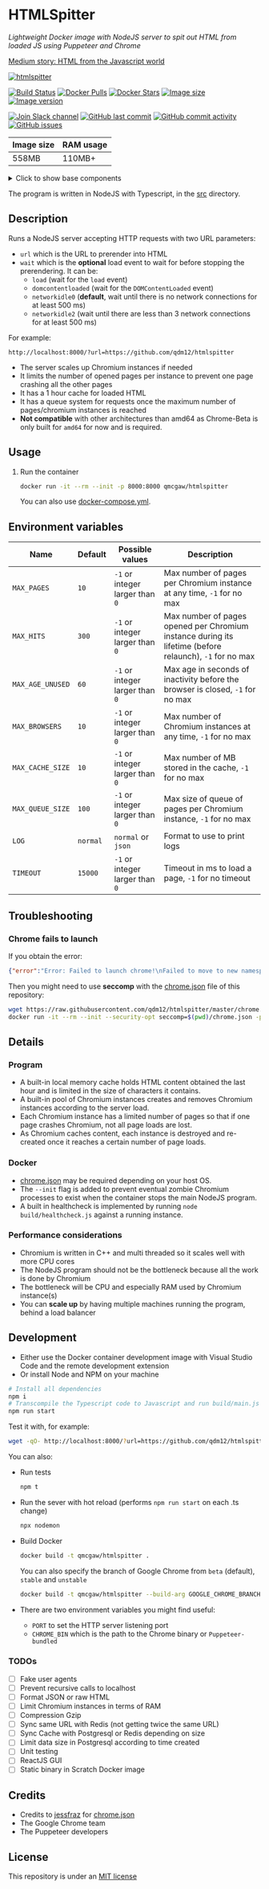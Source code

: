# HTMLSpitter

*Lightweight Docker image with NodeJS server to spit out HTML from loaded JS using Puppeteer and Chrome*

[Medium story: HTML from the Javascript world](https://medium.com/@quentin.mcgaw/html-from-the-javascript-world-c536f88d51df)

[![htmlspitter](https://github.com/qdm12/htmlspitter/raw/master/title.png)](https://hub.docker.com/r/qmcgaw/htmlspitter)

[![Build Status](https://travis-ci.org/qdm12/htmlspitter.svg?branch=master)](https://travis-ci.org/qdm12/htmlspitter)
[![Docker Pulls](https://img.shields.io/docker/pulls/qmcgaw/htmlspitter.svg)](https://hub.docker.com/r/qmcgaw/htmlspitter)
[![Docker Stars](https://img.shields.io/docker/stars/qmcgaw/htmlspitter.svg)](https://hub.docker.com/r/qmcgaw/htmlspitter)
[![Image size](https://images.microbadger.com/badges/image/qmcgaw/htmlspitter.svg)](https://microbadger.com/images/qmcgaw/htmlspitter)
[![Image version](https://images.microbadger.com/badges/version/qmcgaw/htmlspitter.svg)](https://microbadger.com/images/qmcgaw/htmlspitter)

[![Join Slack channel](https://img.shields.io/badge/slack-@qdm12-yellow.svg?logo=slack)](https://join.slack.com/t/qdm12/shared_invite/enQtODMwMDQyMTAxMjY1LTU1YjE1MTVhNTBmNTViNzJiZmQwZWRmMDhhZjEyNjVhZGM4YmIxOTMxOTYzN2U0N2U2YjQ2MDk3YmYxN2NiNTc)
[![GitHub last commit](https://img.shields.io/github/last-commit/qdm12/htmlspitter.svg)](https://github.com/qdm12/htmlspitter/issues)
[![GitHub commit activity](https://img.shields.io/github/commit-activity/y/qdm12/htmlspitter.svg)](https://github.com/qdm12/htmlspitter/issues)
[![GitHub issues](https://img.shields.io/github/issues/qdm12/htmlspitter.svg)](https://github.com/qdm12/htmlspitter/issues)

| Image size | RAM usage |
| --- | --- |
| 558MB | 110MB+ |

<details><summary>Click to show base components</summary><p>

- [node:13.2-buster-slim](https://hub.docker.com/_/node/)
- [Google Chrome 79 Beta](https://www.ubuntuupdates.org/package/google_chrome/stable/main/base/google-chrome-beta)
- [Puppeteer v2.00](https://github.com/GoogleChrome/puppeteer/releases/tag/v2.0.0)

</p></details>

The program is written in NodeJS with Typescript, in the [src](src) directory.

## Description

Runs a NodeJS server accepting HTTP requests with two URL parameters:

- `url` which is the URL to prerender into HTML
- `wait` which is the **optional** load event to wait for before stopping the prerendering. It can be:
    - `load` (wait for the `load` event)
    - `domcontentloaded` (wait for the `DOMContentLoaded` event)
    - `networkidle0` (**default**, wait until there is no network connections for at least 500 ms)
    - `networkidle2` (wait until there are less than 3 network connections for at least 500 ms)

For example:

```
http://localhost:8000/?url=https://github.com/qdm12/htmlspitter
```

- The server scales up Chromium instances if needed
- It limits the number of opened pages per instance to prevent one page crashing all the other pages
- It has a 1 hour cache for loaded HTML
- It has a queue system for requests once the maximum number of pages/chromium instances is reached
- **Not compatible** with other architectures than amd64 as Chrome-Beta is only built for `amd64` for now and is required.

## Usage

1. Run the container

    ```sh
    docker run -it --rm --init -p 8000:8000 qmcgaw/htmlspitter
    ```

    You can also use [docker-compose.yml](https://github.com/qdm12/htmlspitter/blob/master/docker-compose.yml).

## Environment variables

| Name | Default | Possible values | Description |
| --- | --- | --- | --- |
| `MAX_PAGES` | `10` | `-1` or integer larger than `0` | Max number of pages per Chromium instance at any time, `-1` for no max |
| `MAX_HITS` | `300` | `-1` or  integer larger than `0` | Max number of pages opened per Chromium instance during its lifetime (before relaunch), `-1` for no max |
| `MAX_AGE_UNUSED` | `60` | `-1` or integer larger than `0` | Max age in seconds of inactivity before the browser is closed, `-1` for no max |
| `MAX_BROWSERS` | `10` | `-1` or integer larger than `0` | Max number of Chromium instances at any time, `-1` for no max |
| `MAX_CACHE_SIZE` | `10` | `-1` or integer larger than `0` | Max number of MB stored in the cache, `-1` for no max |
| `MAX_QUEUE_SIZE` | `100` | `-1` or integer larger than `0` | Max size of queue of pages per Chromium instance, `-1` for no max |
| `LOG` | `normal` | `normal` or `json` | Format to use to print logs |
| `TIMEOUT` | `15000`  | `-1` or integer larger than `0` | Timeout in ms to load a page, `-1` for no timeout |

## Troubleshooting

### Chrome fails to launch

If you obtain the error:

```json
{"error":"Error: Failed to launch chrome!\nFailed to move to new namespace: PID namespaces supported, Network namespace supported, but failed: errno = Operation not permitted\n\n\nTROUBLESHOOTING: https://github.com/GoogleChrome/puppeteer/blob/master/docs/troubleshooting.md\n"}
```

Then you might need to use **seccomp** with the [chrome.json](https://github.com/qdm12/htmlspitter/blob/master/chrome.json) file of this repository:

```sh
wget https://raw.githubusercontent.com/qdm12/htmlspitter/master/chrome.json
docker run -it --rm --init --security-opt seccomp=$(pwd)/chrome.json -p 8000:8000 qmcgaw/htmlspitter
```

## Details

### Program

- A built-in local memory cache holds HTML content obtained the last hour and is limited in the size of characters it contains.
- A built-in pool of Chromium instances creates and removes Chromium instances according to the server load.
- Each Chromium instance has a limited number of pages so that if one page crashes Chromium, not all page loads are lost.
- As Chromium caches content, each instance is destroyed and re-created once it reaches a certain number of page loads.

### Docker

- [chrome.json](https://github.com/qdm12/htmlspitter/blob/master/chrome.json) may be required depending on your host OS.
- The `--init` flag is added to prevent eventual zombie Chromium processes to exist when the container stops the main NodeJS program.
- A built in healthcheck is implemented by running `node build/healthcheck.js` against a running instance.

### Performance considerations

- Chromium is written in C++ and multi threaded so it scales well with more CPU cores
- The NodeJS program should not be the bottleneck because all the work is done by Chromium
- The bottleneck will be CPU and especially RAM used by Chromium instance(s)
- You can **scale up** by having multiple machines running the program, behind a load balancer

## Development

- Either use the Docker container development image with Visual Studio Code and the remote development extension
- Or install Node and NPM on your machine

```sh
# Install all dependencies
npm i
# Transcompile the Typescript code to Javascript and run build/main.js with
npm run start
```

Test it with, for example:

```sh
wget -qO- http://localhost:8000/?url=https://github.com/qdm12/htmlspitter
```

You can also:

- Run tests

    ```sh
    npm t
    ```

- Run the sever with hot reload (performs `npm run start` on each .ts change)

    ```sh
    npx nodemon
    ```

- Build Docker

    ```sh
    docker build -t qmcgaw/htmlspitter .
    ```

    You can also specify the branch of Google Chrome from `beta` (default), `stable` and `unstable`

    ```sh
    docker build -t qmcgaw/htmlspitter --build-arg GOOGLE_CHROME_BRANCH=unstable
    ```

- There are two environment variables you might find useful:
    - `PORT` to set the HTTP server listening port
    - `CHROME_BIN` which is the path to the Chrome binary or `Puppeteer-bundled`

### TODOs

- [ ] Fake user agents
- [ ] Prevent recursive calls to localhost
- [ ] Format JSON or raw HTML
- [ ] Limit Chromium instances in terms of RAM
- [ ] Compression Gzip
- [ ] Sync same URL with Redis (not getting twice the same URL)
- [ ] Sync Cache with Postgresql or Redis depending on size
- [ ] Limit data size in Postgresql according to time created
- [ ] Unit testing
- [ ] ReactJS GUI
- [ ] Static binary in Scratch Docker image

## Credits

- Credits to [jessfraz](https://github.com/jessfraz) for [chrome.json](chrome.json)
- The Google Chrome team
- The Puppeteer developers

## License

This repository is under an [MIT license](https://github.com/qdm12/htmlspitter/master/license)
